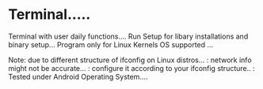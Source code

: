 # Terminal.....
Terminal with user daily functions....
Run Setup for libary installations and binary setup...
Program only for Linux Kernels OS supported ...

Note: due to different structure of ifconfig on Linux distros...
    : network info might not be accurate...
    : configure it according to your ifconfig structure..
    : Tested under Android Operating System....
